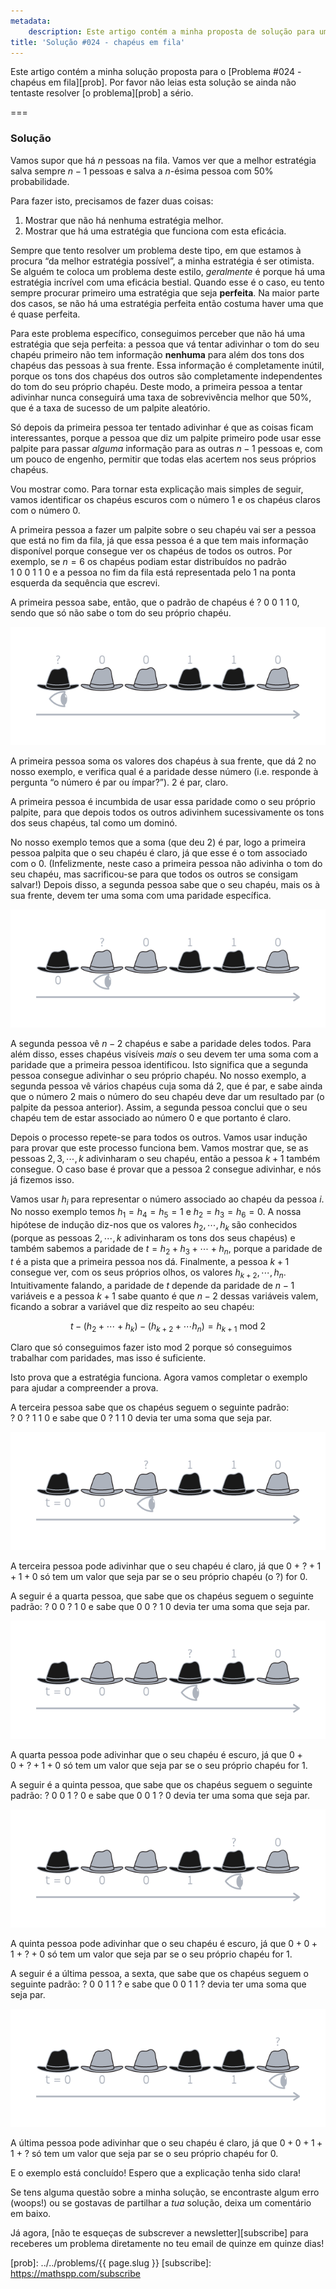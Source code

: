 ```yaml
---
metadata:
    description: Este artigo contém a minha proposta de solução para um dos problemas deste blogue.
title: 'Solução #024 - chapéus em fila'
---
```


Este artigo contém a minha solução proposta para o [Problema #024 - chapéus em fila][prob]. Por favor não leias esta solução se ainda não tentaste resolver [o problema][prob] a sério.

===

### Solução

Vamos supor que há $n$ pessoas na fila.
Vamos ver que a melhor estratégia salva sempre $n - 1$ pessoas e salva a
$n$-ésima pessoa com $50\%$ probabilidade.

Para fazer isto, precisamos de fazer duas coisas:

 1. Mostrar que não há nenhuma estratégia melhor.
 2. Mostrar que há uma estratégia que funciona com esta eficácia.

Sempre que tento resolver um problema deste tipo, em que estamos à procura “da
melhor estratégia possível”, a minha estratégia é ser otimista.
Se alguém te coloca um problema deste estilo, *geralmente* é porque há uma
estratégia incrível com uma eficácia bestial.
Quando esse é o caso, eu tento sempre procurar primeiro uma estratégia que seja
**perfeita**.
Na maior parte dos casos, se não há uma estratégia perfeita então costuma haver
uma que é quase perfeita.

Para este problema específico, conseguimos perceber que não há uma estratégia
que seja perfeita: a pessoa que vá tentar adivinhar o tom do seu chapéu primeiro
não tem informação **nenhuma** para além dos tons dos chapéus das pessoas à sua
frente.
Essa informação é completamente inútil, porque os tons dos chapéus dos outros
são completamente independentes do tom do seu próprio chapéu.
Deste modo, a primeira pessoa a tentar adivinhar nunca conseguirá uma taxa de
sobrevivência melhor que $50\%$, que é a taxa de sucesso de um palpite
aleatório.

Só depois da primeira pessoa ter tentado adivinhar é que as coisas ficam
interessantes, porque a pessoa que diz um palpite primeiro pode usar esse
palpite para passar *alguma* informação para as outras $n-1$ pessoas e, com um
pouco de engenho, permitir que todas elas acertem nos seus próprios chapéus.

Vou mostrar como.
Para tornar esta explicação mais simples de seguir, vamos identificar os chapéus
escuros com o número $1$ e os chapéus claros com o número $0$.

A primeira pessoa a fazer um palpite sobre o seu chapéu vai ser a pessoa que
está no fim da fila, já que essa pessoa é a que tem mais informação disponível
porque consegue ver os chapéus de todos os outros.
Por exemplo, se $n = 6$ os chapéus podiam estar distribuídos no padrão
$1~0~0~1~1~0$ e a pessoa no fim da fila está representada pelo $1$ na ponta
esquerda da sequência que escrevi.

A primeira pessoa sabe, então, que o padrão de chapéus é $?~0~0~1~1~0$, sendo
que só não sabe o tom do seu próprio chapéu.

![Imagem que ilustra a explicação](_explanation_01.png)

A primeira pessoa soma os valores dos chapéus à sua frente, que dá $2$ no nosso
exemplo, e verifica qual é a paridade desse número (i.e. responde à pergunta “o
número é par ou ímpar?”). $2$ é par, claro.

A primeira pessoa é incumbida de usar essa paridade como o seu próprio palpite,
para que depois todos os outros adivinhem sucessivamente os tons dos seus
chapéus, tal como um dominó.

No nosso exemplo temos que a soma (que deu $2$) é par, logo a primeira pessoa
palpita que o seu chapéu é claro, já que esse é o tom associado com o $0$.
(Infelizmente, neste caso a primeira pessoa não adivinha o tom do seu chapéu,
mas sacrificou-se para que todos os outros se consigam salvar!)
Depois disso, a segunda pessoa sabe que o seu chapéu, mais os à sua frente,
devem ter uma soma com uma paridade específica.

![Imagem que ilustra a explicação](_explanation_02.png)

A segunda pessoa vê $n - 2$ chapéus e sabe a paridade deles todos.
Para além disso, esses chapéus visíveis *mais* o seu devem ter uma soma com a
paridade que a primeira pessoa identificou.
Isto significa que a segunda pessoa consegue adivinhar o seu próprio chapéu.
No nosso exemplo, a segunda pessoa vê vários chapéus cuja soma dá $2$, que é
par, e sabe ainda que o número $2$ mais o número do seu chapéu deve dar um
resultado par (o palpite da pessoa anterior).
Assim, a segunda pessoa conclui que o seu chapéu tem de estar associado ao
número $0$ e que portanto é claro.

Depois o processo repete-se para todos os outros.
Vamos usar indução para provar que este processo funciona bem.
Vamos mostrar que, se as pessoas $2, 3, \cdots, k$ adivinharam o seu chapéu,
então a pessoa $k + 1$ também consegue.
O caso base é provar que a pessoa $2$ consegue adivinhar, e nós já fizemos isso.

Vamos usar $h_i$ para representar o número associado ao chapéu da pessoa $i$.
No nosso exemplo temos $h_1 = h_4 = h_5 = 1$ e $h_2 = h_3 = h_6 = 0$.
A nossa hipótese de indução diz-nos que os valores $h_2, \cdots, h_k$ são
conhecidos (porque as pessoas $2, \cdots, k$ adivinharam os tons dos seus
chapéus) e também sabemos a paridade de $t = h_2 + h_3 + \cdots + h_n$, porque a
paridade de $t$ é a pista que a primeira pessoa nos dá.
Finalmente, a pessoa $k+1$ consegue ver, com os seus próprios olhos, os valores
$h_{k+2}, \cdots, h_n$.
Intuitivamente falando, a paridade de $t$ depende da paridade de $n - 1$
variáveis e a pessoa $k + 1$ sabe quanto é que $n - 2$ dessas variáveis valem,
ficando a sobrar a variável que diz respeito ao seu chapéu:

$$
t - \left(h_2 + \cdots + h_k \right) - \left(h_{k+2} + \cdots h_n \right) =
h_{k+1} \text{ mod } 2
$$

Claro que só conseguimos fazer isto $\text{mod } 2$ porque só conseguimos
trabalhar com paridades, mas isso é suficiente.

Isto prova que a estratégia funciona.
Agora vamos completar o exemplo para ajudar a compreender a prova.

A terceira pessoa sabe que os chapéus seguem o seguinte padrão: $?~0~?~1~1~0$ e sabe que
$0~?~1~1~0$ devia ter uma soma que seja par.

![Image illustrating the explanation](_explanation_03.png)

A terceira pessoa pode adivinhar que o seu chapéu é claro, já que
$0~+~? + 1 + 1 + 0$ só tem um valor que seja par se o seu próprio chapéu (o $?$)
for $0$.

A seguir é a quarta pessoa, que sabe que os chapéus seguem o seguinte padrão:
$?~0~0~?~1~0$ e sabe que $0~0~?~1~0$ devia ter uma soma que seja par.

![Image illustrating the explanation](_explanation_04.png)

A quarta pessoa pode adivinhar que o seu chapéu é escuro, já que
$0 + 0~+~? + 1 + 0$ só tem um valor que seja par se o seu próprio chapéu for $1$.

A seguir é a quinta pessoa, que sabe que os chapéus seguem o seguinte padrão:
$?~0~0~1~?~0$ e sabe que $0~0~1~?~0$ devia ter uma soma que seja par.

![Image illustrating the explanation](_explanation_05.png)

A quinta pessoa pode adivinhar que o seu chapéu é escuro, já que
$0 + 0 + 1~+~? + 0$ só tem um valor que seja par se o seu próprio chapéu for $1$.

A seguir é a última pessoa, a sexta, que sabe que os chapéus seguem o seguinte padrão:
$?~0~0~1~1~?$ e sabe que $0~0~1~1~?$ devia ter uma soma que seja par.

![Image illustrating the explanation](_explanation_06.png)

A última pessoa pode adivinhar que o seu chapéu é claro, já que
$0 + 0 + 1 + 1~+~?$ só tem um valor que seja par se o seu próprio chapéu for $0$.

E o exemplo está concluído!
Espero que a explicação tenha sido clara!

Se tens alguma questão sobre a minha solução, se encontraste algum erro (woops!) ou se gostavas de partilhar a *tua* solução, deixa um comentário em baixo.

Já agora, [não te esqueças de subscrever a newsletter][subscribe] para receberes
um problema diretamente no teu email de quinze em quinze dias!

[prob]: ../../problems/{{ page.slug }}
[subscribe]: https://mathspp.com/subscribe

